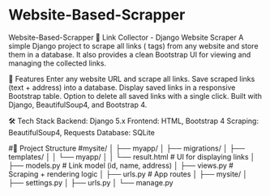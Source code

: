 # Website-Based-Scrapper

Website-Based-Scrapper
🔗 Link Collector - Django Website Scraper
A simple Django project to scrape all links (<a> tags) from any website and store them in a database.
It also provides a clean Bootstrap UI for viewing and managing the collected links.

🚀 Features
Enter any website URL and scrape all links.
Save scraped links (text + address) into a database.
Display saved links in a responsive Bootstrap table.
Option to delete all saved links with a single click.
Built with Django, BeautifulSoup4, and Bootstrap 4.


🛠️ Tech Stack
Backend: Django 5.x
Frontend: HTML, Bootstrap 4
Scraping: BeautifulSoup4, Requests
Database: SQLite

#📂 Project Structure
#mysite/ │ ├── myapp/ │ ├── migrations/ │ ├── templates/ │ │ └── myapp/ │ │ └── result.html # UI for displaying links
│ ├── models.py # Link model (id, name, address) │ ├── views.py # Scraping + rendering logic │ ├── urls.py # App routes 
│ ├── mysite/ │ ├── settings.py │ ├── urls.py │ └── manage.py


